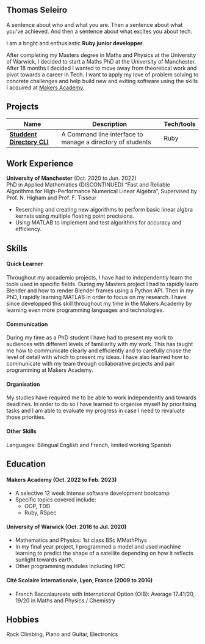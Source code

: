 ## Thomas Seleiro

A sentence about who and what you are. Then a sentence about what you've achieved. And then a sentence about what excites you about tech.

I am a bright and enthusiastic **Ruby junior developper**.

After completing my Masters degree in Maths and Physics at the University of Warwick, I decided to start a Maths PhD at the University of Manchester.
After 18 months I decided I wanted to move away from theoretical work and pivot towards a career in Tech.
I want to apply my love of problem solving to concrete challenges and help build new and exiting software using the skills I acquired at [Makers Academy](https://github.com/makersacademy).

## Projects

| Name                         | Description       | Tech/tools        |
| ---------------------------- | ----------------- | ----------------- |
| **[Studdent Directory CLI](https://github.com/ThomasSel/student-directory.git)** | A Command line interface to manage a directory of students | Ruby |

## Work Experience

**University of Manchester** (Oct. 2020 to Jun. 2022)  
PhD in Applied Mathematics (DISCONTINUED) “Fast and Reliable Algorithms for High-Performance Numerical Linear Algebra”, Supervised by Prof. N. Higham and Prof. F. Tisseur

- Reserching and creating new algorithms to perform basic linear algbra kernels using multiple floating point precisions. 
- Using MATLAB to implement and test algorithms for accuracy and efficiency.

## Skills

#### Quick Learner

Throughout my accademic projects, I have had to independently learn the tools used in specific fields.
During my Masters project I had to rapidly learn Blender and how to render Blender frames using a Python API.
Then in my PhD, I rapidly learning MATLAB in order to focus on my research.
I have since developped this skill throughout my time in the Makers Academy by learning even more programming languages and technologies. 

#### Communication

During my time as a PhD student I have had to present my work to audiences with different levels of familiarity with my work.
This has taught me how to communicate clearly and efficiently and to carefully chose the level of detail with which to present my ideas.
I have also learned how to communicate with my team through collaborative projects and pair programming at Makers Academy.

#### Organisation

My studies have required me to be able to work independently and towards deadlines.
In order to do so I have learned to organise myself by prioritising tasks and I am able to evaluate my progress in case I need to revaluate those priorities. 

#### Other Skills

Languages: Bilingual English and French, limited working Spanish

## Education

#### Makers Academy (Oct. 2022 to Feb. 2023)
- A selective 12 week intense software development bootcamp
- Specific topics covered include:
	- OOP, TDD
	- Ruby, RSpec

#### University of Warwick (Oct. 2016 to Jul. 2020)

- Mathematics and Physics: 1st class BSc MMathPhys 
- In my final year project, I programmed a model and used machine learning to predict the shape of a satellite depending on how it reflects sunlight towards earth.
- Other programming modules including HPC

#### Cité Scolaire Internationale, Lyon, France (2009 to 2016)

- French Baccalaureate with International Option (OIB): Average 17.41/20, 19/20 in Maths and Physics / Chemistry

## Hobbies

Rock Climbing, Piano and Guitar, Electronics
